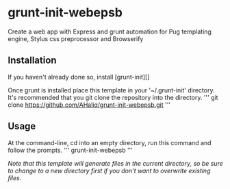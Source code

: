# grunt-init-webepsb
Create a web app with Express and grunt automation for Pug templating engine, Stylus css preprocessor and Browserify

## Installation
If you haven't already done so, install [grunt-init][]

Once grunt is installed place this template in your '~/.grunt-init' directory.
It's recommended that you git clone the repository into the directory.
'''
git clone https://github.com/AHaliq/grunt-init-webepsb.git
'''

## Usage
At the command-line, cd into an empty directory, run this command and follow the prompts.
'''
grunt-init-webepsb
'''

_Note that this template will generate files in the current directory, so be sure to change to a new directory first if you don't want to overwrite existing files._
